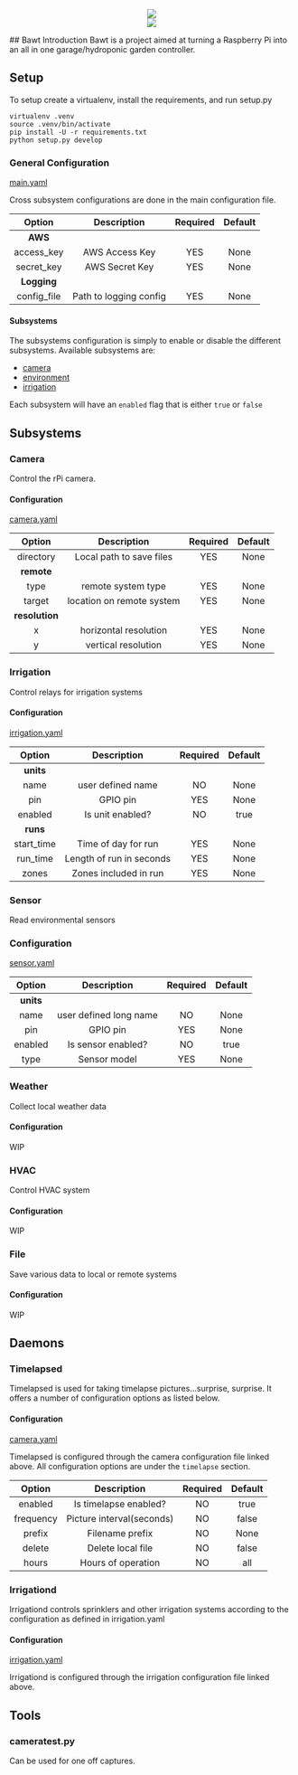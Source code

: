 <p align="center">
<img src="http://hoolboom.com/icons/robot.gif" />
<br />
<a href="https://circleci.com/gh/DoriftoShoes/bawt/tree/master"><img src="https://circleci.com/gh/DoriftoShoes/bawt/tree/master.svg?style=svg" /> </a>
</p>
## Bawt Introduction
Bawt is a project aimed at turning a Raspberry Pi into an all in one garage/hydroponic garden controller.


## Setup

To setup create a virtualenv, install the requirements, and run setup.py

```
virtualenv .venv
source .venv/bin/activate
pip install -U -r requirements.txt
python setup.py develop
```

### General Configuration
[main.yaml](conf/main.yaml)

Cross subsystem configurations are done in the main configuration file.

|Option|Description|Required|Default|
|:-----:|:--------:|:-----:|:------:|
|**AWS**||
|access_key|AWS Access Key|YES|None|
|secret_key|AWS Secret Key|YES|None|
|**Logging**||
|config_file|Path to logging config|YES|None|

#### Subsystems
The subsystems configuration is simply to enable or disable the different subsystems.  Available subsystems are:

* [camera](#camera)
* [environment](#environment)
* [irrigation](#irrigation)

Each subsystem will have an `enabled` flag that is either `true` or `false`

## Subsystems
### Camera
Control the rPi camera.

#### Configuration
[camera.yaml](conf/camera.yaml)

|Option|Description|Required|Default|
|:-----:|:--------:|:-----:|:------:|
|directory|Local path to save files|YES|None|
|**remote**||
|type|remote system type|YES|None|
|target|location on remote system|YES|None|
|**resolution**||
|x|horizontal resolution|YES|None|
|y|vertical resolution|YES|None|

### Irrigation
Control relays for irrigation systems

#### Configuration
[irrigation.yaml](conf/irrigation.yaml)

|Option|Description|Required|Default|
|:-----:|:--------:|:-----:|:------:|
|**units**||
|name|user defined name|NO|None|
|pin|GPIO pin|YES|None|
|enabled|Is unit enabled?|NO|true|
|**runs**||
|start_time|Time of day for run|YES|None|
|run_time|Length of run in seconds|YES|None|
|zones|Zones included in run|YES|None|

### Sensor
Read environmental sensors

### Configuration
[sensor.yaml](conf/environment.yaml)

|Option|Description|Required|Default|
|:-----:|:--------:|:-----:|:------:|
|**units**||
|name|user defined long name|NO|None|
|pin|GPIO pin|YES|None|
|enabled|Is sensor enabled?|NO|true|
|type|Sensor model|YES|None|

### Weather
Collect local weather data

#### Configuration
WIP

### HVAC
Control HVAC system

#### Configuration
WIP

### File
Save various data to local or remote systems

#### Configuration
WIP

## Daemons
### Timelapsed
Timelapsed is used for taking timelapse pictures...surprise, surprise.  It offers a number of configuration options as listed below.

#### Configuration
[camera.yaml](conf/camera.yaml)

Timelapsed is configured through the camera configuration file linked above.  All configuration options are under the `timelapse` section.

|Option|Description|Required|Default|
|:-----:|:--------:|:-----:|:------:|
|enabled|Is timelapse enabled?|NO|true|
|frequency|Picture interval(seconds)|NO|false|
|prefix|Filename prefix|NO|None|
|delete|Delete local file|NO|false|
|hours|Hours of operation|NO|all|

### Irrigationd
Irrigationd controls sprinklers and other irrigation systems according to the configuration as defined in irrigation.yaml

#### Configuration
[irrigation.yaml](conf/irrigation.yaml)

Irrigationd is configured through the irrigation configuration file linked above.

## Tools
### cameratest.py
Can be used for one off captures.
